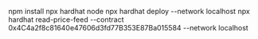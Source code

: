 npm install
npx hardhat node
npx hardhat deploy --network localhost
npx hardhat read-price-feed --contract 0x4C4a2f8c81640e47606d3fd77B353E87Ba015584 --network localhost
